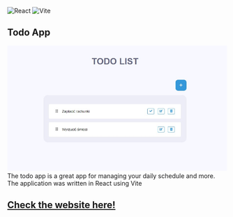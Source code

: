 ![React](https://img.shields.io/badge/React-20232A?style=for-the-badge&logo=react&logoColor=61DAFB)
![Vite](https://img.shields.io/badge/Vite-000000?style=for-the-badge&logo=vite&logoColor=white)

## Todo App
<img src="displayApp.jpg" />
The todo app is a great app for managing your daily schedule and more. The application was written in React using Vite

## <a href="">Check the website here!</a>
